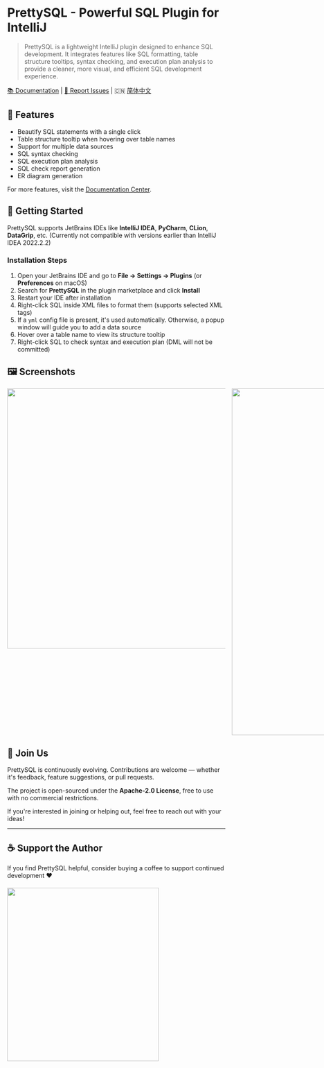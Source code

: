 # PrettySQL - Powerful SQL Plugin for IntelliJ

> PrettySQL is a lightweight IntelliJ plugin designed to enhance SQL development. It integrates features like SQL formatting, table structure tooltips, syntax checking, and execution plan analysis to provide a cleaner, more visual, and efficient SQL development experience.

[📚 Documentation](http://czh.znunwm.top/) | [🐛 Report Issues](https://github.com/SiYuan-2002/PrettySQL/issues) | 🇨🇳 [简体中文](https://github.com/SiYuan-2002/PrettySQL/blob/master/README.md)


## 🔧 Features

- Beautify SQL statements with a single click
- Table structure tooltip when hovering over table names
- Support for multiple data sources
- SQL syntax checking
- SQL execution plan analysis
- SQL check report generation
- ER diagram generation

For more features, visit the [Documentation Center](http://czh.znunwm.top/).

## 🚀 Getting Started

PrettySQL supports JetBrains IDEs like **IntelliJ IDEA**, **PyCharm**, **CLion**, **DataGrip**, etc. (Currently not compatible with versions earlier than IntelliJ IDEA 2022.2.2)

### Installation Steps

1. Open your JetBrains IDE and go to **File → Settings → Plugins** (or **Preferences** on macOS)
2. Search for **PrettySQL** in the plugin marketplace and click **Install**
3. Restart your IDE after installation
4. Right-click SQL inside XML files to format them (supports selected XML tags)
5. If a `yml` config file is present, it's used automatically. Otherwise, a popup window will guide you to add a data source
6. Hover over a table name to view its structure tooltip
7. Right-click SQL to check syntax and execution plan (DML will not be committed)

## 🖼️ Screenshots

<div style="display: flex; gap: 15px; align-items: flex-start;">
  <img src="https://znunwm.top/upload/2025/06/ad1161b5-10d4-4b8c-b7d3-a588826859b5.png" width="800" height="600" />
  <img src="https://znunwm.top/upload/2025/06/634e971f-6888-4db0-91df-93b3658898f4.png" width="800" height="800" />
  <img src="https://znunwm.top/upload/2025/06/2c772845-48ad-4004-b1a5-3fa523a021ac.png" width="400" height="300" />
  <img src="https://znunwm.top/upload/2025/06/b089a07a-6729-40b3-a9a4-676086ad7312.png" width="800" height="400" />
  <img src="https://github-production-user-asset-6210df.s3.amazonaws.com/65499955/457578024-25784ec7-6183-4129-a4e3-c0a66564fdc9.png?X-Amz-Algorithm=AWS4-HMAC-SHA256&X-Amz-Credential=AKIAVCODYLSA53PQK4ZA%2F20250621%2Fus-east-1%2Fs3%2Faws4_request&X-Amz-Date=20250621T122058Z&X-Amz-Expires=300&X-Amz-Signature=0b63d12131887c9ff03fd33c17dd631bec71b025e2588e80b396d2794980d8b1&X-Amz-SignedHeaders=host" width="1500" height="800" />
  <img src="https://znunwm.top/upload/2025/06/8d6a5029-5afd-4d80-88c9-c3f0820013fe.png" width="800" height="400" />
</div>

## 🤝 Join Us

PrettySQL is continuously evolving. Contributions are welcome — whether it's feedback, feature suggestions, or pull requests.

The project is open-sourced under the **Apache-2.0 License**, free to use with no commercial restrictions.

If you're interested in joining or helping out, feel free to reach out with your ideas!

---

## ☕ Support the Author

If you find PrettySQL helpful, consider buying a coffee to support continued development ❤️

<div style="display: flex; gap: 15px; align-items: flex-start; margin-top: 20px;">
  <img src="https://znunwm.top/upload/2025/06/8238FF3AA44B75D07E56D155B41F9613.jpg" width="350" height="400" />
</div>
